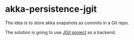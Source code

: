 # akka-persistence-jgit
The idea is to store akka snapshots as commits in a Git repo.

The solution is going to use [JGit project](http://www.eclipse.org/jgit/) as a backend.
